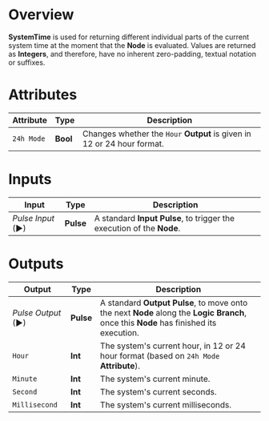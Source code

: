 # Overview

**SystemTime** is used for returning different individual parts of the current system time at the moment that the **Node** is evaluated. Values are returned as **Integers**, and therefore, have no inherent zero-padding, textual notation or suffixes.

# Attributes

|Attribute|Type|Description|
|---|---|---|
|`24h Mode`|**Bool**|Changes whether the `Hour` **Output** is given in 12 or 24 hour format.|


# Inputs

|Input|Type|Description|
|---|---|---|
|*Pulse Input* (►)|**Pulse**|A standard **Input Pulse**, to trigger the execution of the **Node**.|

# Outputs
|Output | Type   | Description   |
|---|---|---|
|*Pulse Output* (►)|**Pulse**|A standard **Output Pulse**, to move onto the next **Node** along the **Logic Branch**, once this **Node** has finished its execution.|
|`Hour`|**Int**|The system's current hour, in 12 or 24 hour format (based on `24h Mode` **Attribute**).|
|`Minute`|**Int**|The system's current minute.|
|`Second`|**Int**|The system's current seconds.|
|`Millisecond`|**Int**|The system's current milliseconds.|